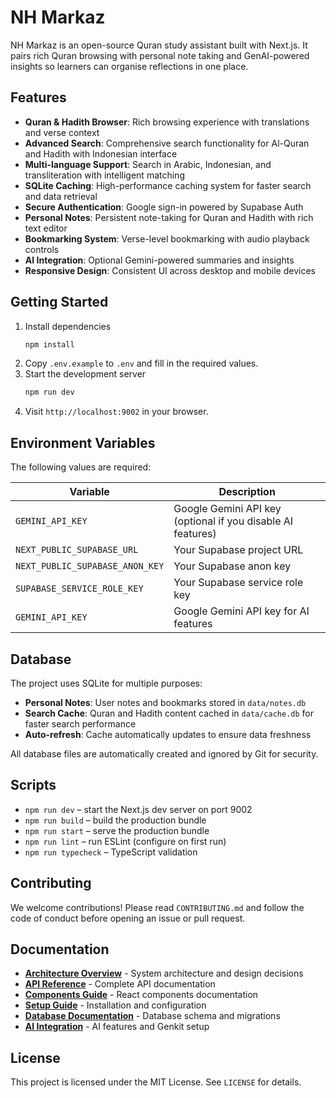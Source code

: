 # NH Markaz

NH Markaz is an open-source Quran study assistant built with Next.js. It pairs rich Quran browsing with personal note taking and GenAI-powered insights so learners can organise reflections in one place.

## Features
- **Quran & Hadith Browser**: Rich browsing experience with translations and verse context
- **Advanced Search**: Comprehensive search functionality for Al-Quran and Hadith with Indonesian interface
- **Multi-language Support**: Search in Arabic, Indonesian, and transliteration with intelligent matching
- **SQLite Caching**: High-performance caching system for faster search and data retrieval
- **Secure Authentication**: Google sign-in powered by Supabase Auth
- **Personal Notes**: Persistent note-taking for Quran and Hadith with rich text editor
- **Bookmarking System**: Verse-level bookmarking with audio playback controls
- **AI Integration**: Optional Gemini-powered summaries and insights
- **Responsive Design**: Consistent UI across desktop and mobile devices

## Getting Started
1. Install dependencies
   ```bash
   npm install
   ```
2. Copy `.env.example` to `.env` and fill in the required values.
3. Start the development server
   ```bash
   npm run dev
   ```
4. Visit `http://localhost:9002` in your browser.

## Environment Variables
The following values are required:

| Variable | Description |
| --- | --- |
| `GEMINI_API_KEY` | Google Gemini API key (optional if you disable AI features) |
| `NEXT_PUBLIC_SUPABASE_URL` | Your Supabase project URL |
| `NEXT_PUBLIC_SUPABASE_ANON_KEY` | Your Supabase anon key |
| `SUPABASE_SERVICE_ROLE_KEY` | Your Supabase service role key |
| `GEMINI_API_KEY` | Google Gemini API key for AI features |

## Database
The project uses SQLite for multiple purposes:
- **Personal Notes**: User notes and bookmarks stored in `data/notes.db`
- **Search Cache**: Quran and Hadith content cached in `data/cache.db` for faster search performance
- **Auto-refresh**: Cache automatically updates to ensure data freshness

All database files are automatically created and ignored by Git for security.

## Scripts
- `npm run dev` – start the Next.js dev server on port 9002
- `npm run build` – build the production bundle
- `npm run start` – serve the production bundle
- `npm run lint` – run ESLint (configure on first run)
- `npm run typecheck` – TypeScript validation

## Contributing
We welcome contributions! Please read `CONTRIBUTING.md` and follow the code of conduct before opening an issue or pull request.

## Documentation

- **[Architecture Overview](docs/ARCHITECTURE.md)** - System architecture and design decisions
- **[API Reference](docs/API_REFERENCE.md)** - Complete API documentation
- **[Components Guide](docs/COMPONENTS.md)** - React components documentation
- **[Setup Guide](docs/SETUP.md)** - Installation and configuration
- **[Database Documentation](docs/DATABASE.md)** - Database schema and migrations
- **[AI Integration](docs/AI_INTEGRATION.md)** - AI features and Genkit setup

## License
This project is licensed under the MIT License. See `LICENSE` for details.
